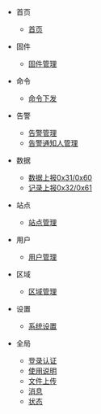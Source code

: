 - 首页
    - [首页](/首页/首页.md)

- 固件
    - [固件管理](/固件/固件管理.md)    

- 命令
    - [命令下发](/命令/命令下发.md)

- 告警
    - [告警管理](/告警/告警管理.md)
    - [告警通知人管理](/告警/告警通知人管理.md)

- 数据
    - [数据上报0x31/0x60](/数据/数据上报.md)
    - [记录上报0x32/0x61](/数据/记录上报.md)

- 站点
    - [站点管理](/站点/站点管理.md)

- 用户
    - [用户管理](/用户/用户管理.md)

- 区域
    - [区域管理](/区域/区域管理.md)

- 设置
  - [系统设置](/设置/系统设置.md)

- 全局
    - [登录认证](/全局/登录认证.md)
    - [使用说明](/全局/使用说明.md)
    - [文件上传](/全局/文件上传.md)
    - [消息](/全局/消息.md)
    - [状态](/全局/状态.md)